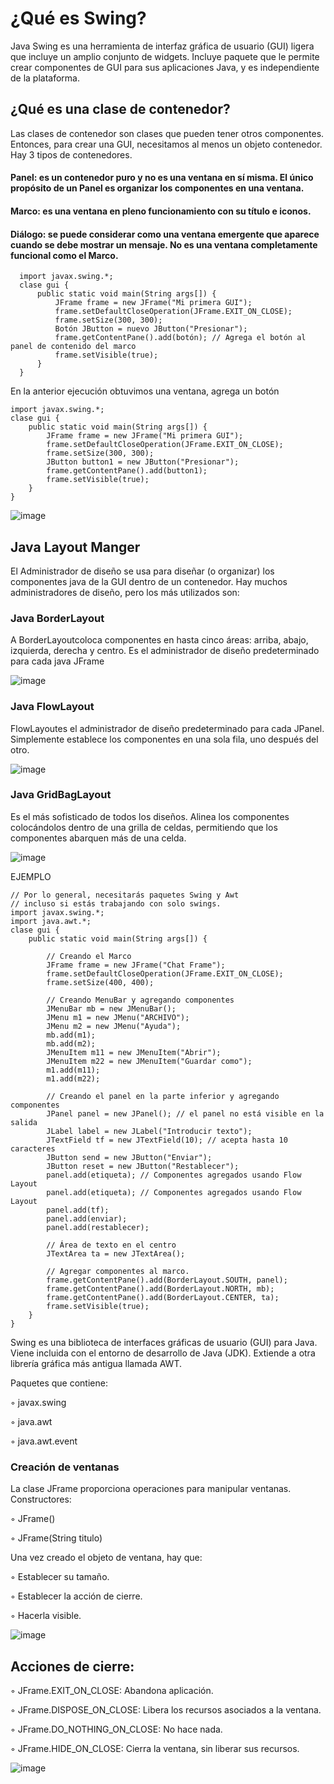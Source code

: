 # ¿Qué es Swing?
Java Swing es una herramienta de interfaz gráfica de usuario (GUI) ligera que incluye un amplio conjunto de widgets. Incluye paquete que le permite crear componentes de GUI para sus aplicaciones Java, y es independiente de la plataforma.

## ¿Qué es una clase de contenedor?
Las clases de contenedor son clases que pueden tener otros componentes. Entonces, para crear una GUI, necesitamos al menos un objeto contenedor. Hay 3 tipos de contenedores.

#### Panel: es un contenedor puro y no es una ventana en sí misma. El único propósito de un Panel es organizar los componentes en una ventana.
#### Marco: es una ventana en pleno funcionamiento con su título e iconos.
#### Diálogo: se puede considerar como una ventana emergente que aparece cuando se debe mostrar un mensaje. No es una ventana completamente funcional como el Marco.

      import javax.swing.*;
      clase gui {   
          public static void main(String args[]) {      
              JFrame frame = new JFrame("Mi primera GUI");      
              frame.setDefaultCloseOperation(JFrame.EXIT_ON_CLOSE);      
              frame.setSize(300, 300);      
              Botón JButton = nuevo JButton("Presionar");      
              frame.getContentPane().add(botón); // Agrega el botón al panel de contenido del marco     
              frame.setVisible(true);   
          }
      }
      
 En la anterior ejecución obtuvimos una ventana, agrega un botón
 
    import javax.swing.*;  
    clase gui {     
        public static void main(String args[]) {       
            JFrame frame = new JFrame("Mi primera GUI");       
            frame.setDefaultCloseOperation(JFrame.EXIT_ON_CLOSE);       
            frame.setSize(300, 300);      
            JButton button1 = new JButton("Presionar");      
            frame.getContentPane().add(button1);      
            frame.setVisible(true);    
        }
    }
    
 ![image](https://user-images.githubusercontent.com/91554777/184260819-65cb485e-0755-4619-b681-b4afebf111d5.png)
 
## Java Layout Manger
El Administrador de diseño se usa para diseñar (o organizar) los componentes java de la GUI dentro de un contenedor. Hay muchos administradores de diseño, pero los más utilizados son:

### Java BorderLayout
A BorderLayoutcoloca componentes en hasta cinco áreas: arriba, abajo, izquierda, derecha y centro. Es el administrador de diseño predeterminado para cada java JFrame

![image](https://user-images.githubusercontent.com/91554777/184260924-fe2512c6-409b-4a11-9382-43b99c339c98.png)

### Java FlowLayout
FlowLayoutes el administrador de diseño predeterminado para cada JPanel. Simplemente establece los componentes en una sola fila, uno después del otro.

![image](https://user-images.githubusercontent.com/91554777/184260967-94340a8d-8953-4c74-a4e5-431c0fe7355e.png)

### Java GridBagLayout
Es el más sofisticado de todos los diseños. Alinea los componentes colocándolos dentro de una grilla de celdas, permitiendo que los componentes abarquen más de una celda.

![image](https://user-images.githubusercontent.com/91554777/184261031-a7e2003d-273e-4120-8bc6-ee287f548df7.png)

EJEMPLO

    // Por lo general, necesitarás paquetes Swing y Awt
    // incluso si estás trabajando con solo swings.
    import javax.swing.*;
    import java.awt.*;
    clase gui {   
        public static void main(String args[]) {        

            // Creando el Marco        
            JFrame frame = new JFrame("Chat Frame");       
            frame.setDefaultCloseOperation(JFrame.EXIT_ON_CLOSE);       
            frame.setSize(400, 400);        

            // Creando MenuBar y agregando componentes   
            JMenuBar mb = new JMenuBar();       
            JMenu m1 = new JMenu("ARCHIVO");       
            JMenu m2 = new JMenu("Ayuda");       
            mb.add(m1);       
            mb.add(m2);       
            JMenuItem m11 = new JMenuItem("Abrir");       
            JMenuItem m22 = new JMenuItem("Guardar como");       
            m1.add(m11);       
            m1.add(m22);        

            // Creando el panel en la parte inferior y agregando componentes       
            JPanel panel = new JPanel(); // el panel no está visible en la salida      
            JLabel label = new JLabel("Introducir texto");       
            JTextField tf = new JTextField(10); // acepta hasta 10 caracteres        
            JButton send = new JButton("Enviar");       
            JButton reset = new JButton("Restablecer");       
            panel.add(etiqueta); // Componentes agregados usando Flow Layout     
            panel.add(etiqueta); // Componentes agregados usando Flow Layout      
            panel.add(tf);       
            panel.add(enviar);       
            panel.add(restablecer);        

            // Área de texto en el centro    
            JTextArea ta = new JTextArea();        

            // Agregar componentes al marco.      
            frame.getContentPane().add(BorderLayout.SOUTH, panel);       
            frame.getContentPane().add(BorderLayout.NORTH, mb);       
            frame.getContentPane().add(BorderLayout.CENTER, ta);       
            frame.setVisible(true);   
        }
    }


Swing es una biblioteca de interfaces gráficas de usuario (GUI) para Java. Viene incluida
con el entorno de desarrollo de Java (JDK). Extiende a otra librería gráfica más antigua
llamada AWT.

Paquetes que contiene:

◦ javax.swing

◦ java.awt

◦ java.awt.event

### Creación de ventanas
La clase JFrame proporciona operaciones para manipular ventanas.
Constructores:

◦ JFrame()

◦ JFrame(String titulo)

Una vez creado el objeto de ventana, hay que:

◦ Establecer su tamaño.

◦ Establecer la acción de cierre.

◦ Hacerla visible.

![image](https://user-images.githubusercontent.com/91554777/184261632-f83d96e2-6c3a-410f-a458-adfa605b1012.png)

## Acciones de cierre:

◦ JFrame.EXIT_ON_CLOSE: Abandona aplicación.

◦ JFrame.DISPOSE_ON_CLOSE: Libera los recursos asociados a la ventana.

◦ JFrame.DO_NOTHING_ON_CLOSE: No hace nada.

◦ JFrame.HIDE_ON_CLOSE: Cierra la ventana, sin liberar sus recursos.

![image](https://user-images.githubusercontent.com/91554777/184261703-fcd48c79-c8da-4dbb-8262-74c7b2448c53.png)


